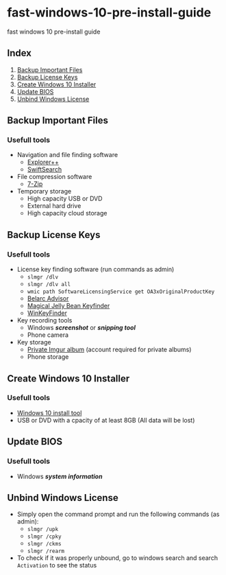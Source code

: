 # fast-windows-10-pre-install-guide
fast windows 10 pre-install guide


## Index
1. [Backup Important Files](#backup-important-files)
2. [Backup License Keys](#backup-license-keys)
3. [Create Windows 10 Installer](#create-windows-10-installer)
4. [Update BIOS](#update-bios)
5. [Unbind Windows License](#unbind-windows-license)

## <a name="backup-important-files">Backup Important Files</a>
### Usefull tools
- Navigation and file finding software
	- [Explorer++](https://explorerplusplus.com/)
	- [SwiftSearch](https://sourceforge.net/projects/swiftsearch/)
- File compression software
	- [7-Zip](https://www.7-zip.org/)
- Temporary storage
	- High capacity USB or DVD
	- External hard drive
	- High capacity cloud storage
	
## <a name="backup-license-keys">Backup License Keys</a>
### Usefull tools
- License key finding software (run commands as admin)
	- `slmgr /dlv`
	- `slmgr /dlv all`
	- `wmic path SoftwareLicensingService get OA3xOriginalProductKey`
	- [Belarc Advisor](https://www.belarc.com/products_belarc_advisor)
	- [Magical Jelly Bean Keyfinder](https://www.magicaljellybean.com/keyfinder/)
	- [WinKeyFinder](https://www.winkeyfinder.com/)
- Key recording tools
	- Windows ***screenshot*** or ***snipping tool***
	- Phone camera
- Key storage
	- [Private Imgur album](https://imgur.com) (account required for private albums)
	- Phone storage

## <a name="create-windows-10-installer">Create Windows 10 Installer</a>
### Usefull tools
- [Windows 10 install tool](https://www.microsoft.com/en-ca/software-download/windows10)
- USB or DVD with a cpacity of at least 8GB (All data will be lost)

## <a name="update-bios">Update BIOS</a>
### Usefull tools
- Windows ***system information***

## <a name="unbind-windows-license">Unbind Windows License</a>
- Simply open the command prompt and run the following commands (as admin):
	- `slmgr /upk`
	- `slmgr /cpky`
	- `slmgr /ckms`
	- `slmgr /rearm`
- To check if it was properly unbound, go to windows search and search `Activation` to see the status
